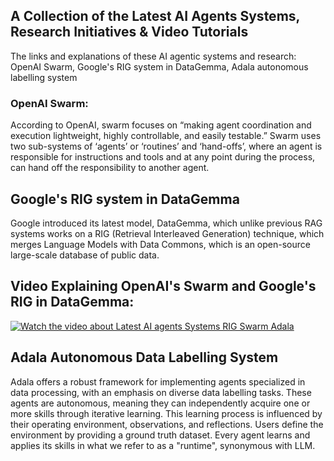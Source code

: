 ## A Collection of the Latest AI Agents Systems, Research Initiatives & Video Tutorials
The links and explanations of these AI agentic systems and research: OpenAI Swarm, Google's RIG system in DataGemma, Adala autonomous labelling system

### OpenAI Swarm:
According to OpenAI, swarm focuses on “making agent coordination and execution lightweight, highly controllable, and easily testable.” Swarm uses two sub-systems of ‘agents’ or ‘routines’ and ‘hand-offs’, where an agent is responsible for instructions and tools and at any point during the process, can hand off the responsibility to another agent.


## Google's RIG system in DataGemma
Google introduced its latest model, DataGemma, which unlike previous RAG systems works on a RIG (Retrieval Interleaved Generation) technique, which merges Language Models with Data Commons, which is an open-source large-scale database of public data.

## Video Explaining OpenAI's Swarm and Google's RIG in DataGemma:
[![Watch the video about Latest AI agents Systems RIG Swarm Adala](https://img.youtube.com/vi/ZBEYWhOTL5o/maxresdefault.jpg)](https://youtu.be/ZBEYWhOTL5o) 


## Adala Autonomous Data Labelling System
Adala offers a robust framework for implementing agents specialized in data processing, with an emphasis on diverse data labelling tasks. These agents are autonomous, meaning they can independently acquire one or more skills through iterative learning. This learning process is influenced by their operating environment, observations, and reflections. Users define the environment by providing a ground truth dataset. Every agent learns and applies its skills in what we refer to as a "runtime", synonymous with LLM.
